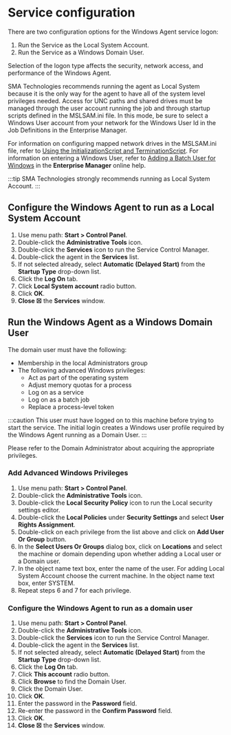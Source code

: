 # Service configuration

There are two configuration options for the Windows Agent service logon:

1. Run the Service as the Local System Account.
2. Run the Service as a Windows Domain User.

Selection of the logon type affects the security, network access, and performance of the Windows Agent.

SMA Technologies recommends running the agent as Local System because it is the only way for the agent to have all of the system level privileges needed. Access for UNC paths and shared drives must be managed through the user account running the job and through startup scripts defined in the MSLSAM.ini file. In this mode, be sure to select a Windows User account from your network for the Windows User Id in the Job Definitions in the Enterprise Manager.

For information on configuring mapped network drives in the MSLSAM.ini file, refer to [Using the InitializationScript and TerminationScript](scripts). For information on entering a Windows User, refer to [Adding a Batch User for Windows](https://help.smatechnologies.com/opcon/core/rolling/Files/UI/Enterprise-Manager/Adding%20Batch%20Users.htm#Adding2) in the **Enterprise Manager** online help.

:::tip
SMA Technologies strongly recommends running as Local System Account.
:::

## Configure the Windows Agent to run as a Local System Account

1. Use menu path: **Start \> Control Panel**.
2. Double-click the **Administrative Tools** icon.
3. Double-click the **Services** icon to run the Service Control Manager.
4. Double-click the agent in the **Services** list.
5. If not selected already, select **Automatic (Delayed Start)** from the **Startup Type** drop-down list.
6. Click the **Log On** tab.
7. Click **Local System account** radio button.
8. Click **OK**.
9. **Close ☒** the **Services** window.

## Run the Windows Agent as a Windows Domain User

The domain user must have the following:

- Membership in the local Administrators group
- The following advanced Windows privileges:
  - Act as part of the operating system
  - Adjust memory quotas for a process
  - Log on as a service
  - Log on as a batch job
  - Replace a process-level token

:::caution
This user must have logged on to this machine before trying to start the service. The initial login creates a Windows user profile required by the Windows Agent running as a Domain User.
:::

Please refer to the Domain Administrator about acquiring the appropriate privileges.

### Add Advanced Windows Privileges

1. Use menu path: **Start \> Control Panel**.
2. Double-click the **Administrative Tools** icon.
3. Double-click the **Local Security Policy** icon to run the Local security settings editor.
4. Double-click the **Local Policies** under **Security Settings** and select **User Rights Assignment**.
5. Double-click on each privilege from the list above and click on **Add User Or Group** button.
6. In the **Select Users Or Groups** dialog box, click on **Locations** and select the machine or domain depending upon whether adding a Local user or a Domain user.
7. In the object name text box, enter the name of the user. For adding Local System Account choose the current machine. In the object name text box, enter SYSTEM.
8. Repeat steps 6 and 7 for each privilege.

### Configure the Windows Agent to run as a domain user

1. Use menu path: **Start \> Control Panel**.
2. Double-click the **Administrative Tools** icon.
3. Double-click the **Services** icon to run the Service Control Manager.
4. Double-click the agent in the **Services** list.
5. If not selected already, select **Automatic (Delayed Start)** from the **Startup Type** drop-down list.
6. Click the **Log On** tab.
7. Click **This account** radio button.
8. Click **Browse** to find the Domain User.
9. Click the Domain User.
10. Click **OK**.
11. Enter the password in the **Password** field.
12. Re-enter the password in the **Confirm Password** field.
13. Click **OK**.
14. **Close ☒** the **Services** window.

